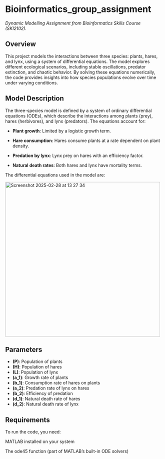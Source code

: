 # Bioinformatics_group_assignment
*Dynamic Modelling Assignment from Bioinformatics Skills Course (SKI2102).*

## Overview

This project models the interactions between three species: plants, hares, and lynx, using a system of differential equations. The model explores different ecological scenarios, including stable oscillations, predator extinction, and chaotic behavior. By solving these equations numerically, the code provides insights into how species populations evolve over time under varying conditions.

## Model Description

The three-species model is defined by a system of ordinary differential equations (ODEs), which describe the interactions among plants (prey), hares (herbivores), and lynx (predators). The equations account for:

- **Plant growth**: Limited by a logistic growth term.

- **Hare consumption**: Hares consume plants at a rate dependent on plant density.

- **Predation by lynx**: Lynx prey on hares with an efficiency factor.

- **Natural death rates**: Both hares and lynx have mortality terms.



The differential equations used in the model are:



<img width="495" alt="Screenshot 2025-02-28 at 13 27 34" src="https://github.com/user-attachments/assets/a7b05caf-5886-4259-a90f-5bf3f990fdc5" />


## Parameters
- **\(P\)**: Population of plants
- **\(H\)**: Population of hares
- **\(L\)**: Population of lynx
- **\(a_1\)**: Growth rate of plants
- **\(b_1\)**: Consumption rate of hares on plants
- **\(a_2\)**: Predation rate of lynx on hares
- **\(b_2\)**: Efficiency of predation
- **\(d_1\)**: Natural death rate of hares
- **\(d_2\)**: Natural death rate of lynx

## Requirements

To run the code, you need:

MATLAB installed on your system

The ode45 function (part of MATLAB’s built-in ODE solvers)


